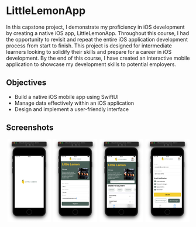 # LittleLemonApp
In this capstone project, I demonstrate my proficiency in iOS development by creating a native iOS app, LittleLemonApp. Throughout this course, I had the opportunity to revisit and repeat the entire iOS application development process from start to finish. This project is designed for intermediate learners looking to solidify their skills and prepare for a career in iOS development. By the end of this course, I have created an interactive mobile application to showcase my development skills to potential employers.

## Objectives
- Build a native iOS mobile app using SwiftUI
- Manage data effectively within an iOS application
- Design and implement a user-friendly interface

## Screenshots
<div style="display: flex; justify-content: space-around;">
    <img src="./images/launchScreen.png" alt="Launch Screen" style="width: 24%;">
    <img src="./images/onboarding.png" alt="Onboarding Screen" style="width: 24%;">
    <img src="./images/menu.png" alt="Menu Screen" style="width: 24%;">
    <img src="./images/userProfile.png" alt="UserProfile Screen" style="width: 24%;">
</div>

